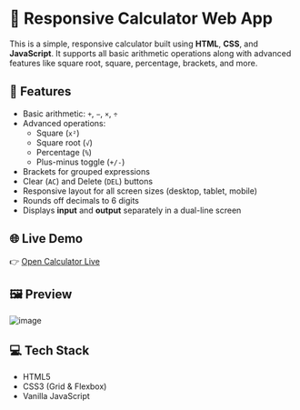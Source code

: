   
# 🧮 Responsive Calculator Web App

This is a simple, responsive calculator built using **HTML**, **CSS**, and **JavaScript**. It supports all basic arithmetic operations along with advanced features like square root, square, percentage, brackets, and more.

## 🚀 Features

- Basic arithmetic: `+`, `−`, `×`, `÷`
- Advanced operations: 
  - Square (`x²`)
  - Square root (`√`)
  - Percentage (`%`)
  - Plus-minus toggle (`+/-`)
- Brackets for grouped expressions
- Clear (`AC`) and Delete (`DEL`) buttons
- Responsive layout for all screen sizes (desktop, tablet, mobile)
- Rounds off decimals to 6 digits
- Displays **input** and **output** separately in a dual-line screen
  
## 🌐 Live Demo

👉 [Open Calculator Live](https://Sowjanya223.github.io/OIBSIP/level2-task1/)


## 🖼️ Preview

![image](https://github.com/user-attachments/assets/a4920da6-9041-43e8-ae74-f9f314dd4c92)





## 💻 Tech Stack

- HTML5
- CSS3 (Grid & Flexbox)
- Vanilla JavaScript
